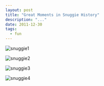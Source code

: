 ```yaml
---
layout: post
title: "Great Moments in Snuggie History"
description: "..."
date: 2011-12-30
tags:
  - fun
---
```


![snuggie1](/images/blog/snuggie1.jpg)

![snuggie2](/images/blog/snuggie2.jpg)

![snuggie3](/images/blog/snuggie3.jpg)

![snuggie4](/images/blog/snuggie4.jpg)